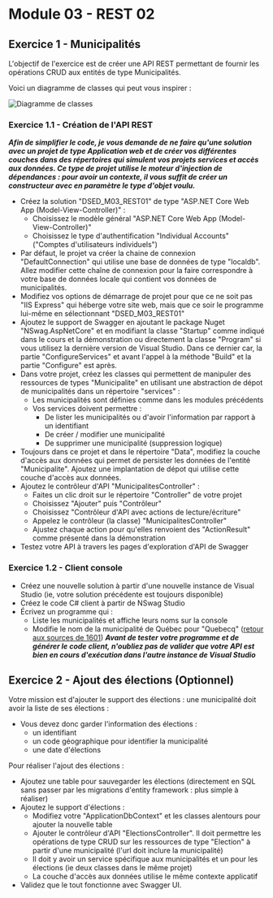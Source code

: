 # Module 03 - REST 02

## Exercice 1 - Municipalités

L'objectif de l'exercice est de créer une API REST permettant de fournir les opérations CRUD aux entités de type Municipalités.

Voici un diagramme de classes qui peut vous inspirer :

![Diagramme de classes](../images/Module03_REST02/diag/municipalite_api_diag_classes/diag_classes_municipalite_api.png)

### Exercice 1.1 - Création de l'API REST

***Afin de simplifier le code, je vous demande de ne faire qu'une solution avec un projet de type Application web et de créer vos différentes couches dans des répertoires qui simulent vos projets services et accès aux données. Ce type de projet utilise le moteur d'injection de dépendances : pour avoir un contexte, il vous suffit de créer un constructeur avec en paramètre le type d'objet voulu.***

- Créez la solution "DSED_M03_REST01" de type "ASP.NET Core Web App (Model-View-Controller)" :
  - Choisissez le modèle général "ASP.NET Core Web App (Model-View-Controller)"
  - Choisissez le type d'authentification "Individual Accounts" ("Comptes d'utilisateurs individuels")
- Par défaut, le projet va créer la chaine de connexion "DefaultConnection" qui utilise une base de données de type "localdb". Allez modifier cette chaîne de connexion pour la faire correspondre à votre base de données locale qui contient vos données de municipalités.
- Modifiez vos options de démarrage de projet pour que ce ne soit pas "IIS Express" qui héberge votre site web, mais que ce soir le programme lui-même en sélectionnant "DSED_M03_REST01"
- Ajoutez le support de Swagger en ajoutant le package Nuget "NSwag.AspNetCore" et en modifiant la classe "Startup" comme indiqué dans le cours et la démonstration ou directement la classe "Program" si vous utilisez la dernière version de Visual Studio. Dans ce dernier car, la partie "ConfigureServices" et avant l'appel à la méthode "Build" et la partie "Configure" est après.
- Dans votre projet, créez les classes qui permettent de manipuler des ressources de types "Municipalite" en utilisant une abstraction de dépot de municipalités dans un répertoire "services" :
  - Les municipalités sont définies comme dans les modules précédents
  - Vos services doivent permettre :
    - De lister les municipalités ou d'avoir l'information par rapport à un identifiant
    - De créer / modifier une municipalité
    - De supprimer une municipalité (suppression logique)
- Toujours dans ce projet et dans le répertoire "Data", modifiez la couche d'accès aux données qui permet de persister les données de l'entité "Municipalite". Ajoutez une implantation de dépot qui utilise cette couche d'accès aux données.
- Ajoutez le contrôleur d'API "MunicipalitesController" :
  - Faites un clic droit sur le répertoire "Controller" de votre projet
  - Choisissez "Ajouter" puis "Contrôleur"
  - Choisissez "Contrôleur d'API avec actions de lecture/écriture"
  - Appelez le contrôleur (la classe) "MunicipalitesController"
  - Ajustez chaque action pour qu'elles renvoient des "ActionResult" comme présenté dans la démonstration
- Testez votre API à travers les pages d'exploration d'API de Swagger

### Exercice 1.2 - Client console

- Créez une nouvelle solution à partir d'une nouvelle instance de Visual Studio (ie, votre solution précédente est toujours disponible)
- Créez le code C# client à partir de NSwag Studio
- Écrivez un programme qui :
  - Liste les municipalités et affiche leurs noms sur la console
  - Modifie le nom de la municipalité de Québec pour "Quebecq" ([retour aux sources de 1601](https://fr.wikipedia.org/wiki/Québec_(ville)#Toponymie))
***Avant de tester votre programme et de générer le code client, n'oubliez pas de valider que votre API est bien en cours d'exécution dans l'autre instance de Visual Studio***

## Exercice 2 - Ajout des élections (Optionnel)

Votre mission est d'ajouter le support des élections : une municipalité doit avoir la liste de ses élections :

- Vous devez donc garder l'information des élections :
  - un identifiant
  - un code géographique pour identifier la municipalité
  - une date d'élections

Pour réaliser l'ajout des élections :

- Ajoutez une table pour sauvegarder les élections (directement en SQL sans passer par les migrations d'entity framework : plus simple à réaliser)
- Ajoutez le support d'élections :
  - Modifiez votre "ApplicationDbContext" et les classes alentours pour ajouter la nouvelle table 
  - Ajouter le contrôleur d'API "ElectionsController". Il doit permettre les opérations de type CRUD sur les ressources de type "Election" à partir d'une municipalité (l'url doit inclure la municipalité)
  - Il doit y avoir un service spécifique aux municipalités et un pour les élections (ie deux classes dans le même projet)
  - La couche d'accès aux données utilise le même contexte applicatif
- Validez que le tout fonctionne avec Swagger UI.
